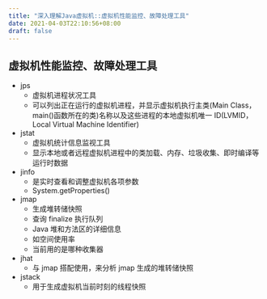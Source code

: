 ```yaml
---
title: "深入理解Java虚拟机::虚拟机性能监控、故障处理工具"
date: 2021-04-03T22:10:56+08:00
draft: false
---
```


## 虚拟机性能监控、故障处理工具

- jps
  - 虚拟机进程状况工具
  - 可以列出正在运行的虚拟机进程，并显示虚拟机执行主类(Main Class，main()函数所在的类)名称以及这些进程的本地虚拟机唯一 ID(LVMID，Local Virtual Machine Identifier)
- jstat
  - 虚拟机统计信息监视工具
  - 显示本地或者远程虚拟机进程中的类加载、内存、垃圾收集、即时编译等运行时数据
- jinfo
  - 是实时查看和调整虚拟机各项参数
  - System.getProperties()
- jmap
  - 生成堆转储快照
  - 查询 finalize 执行队列
  - Java 堆和方法区的详细信息
  - 如空间使用率
  - 当前用的是哪种收集器
- jhat
  - 与 jmap 搭配使用，来分析 jmap 生成的堆转储快照
- jstack
  - 用于生成虚拟机当前时刻的线程快照

